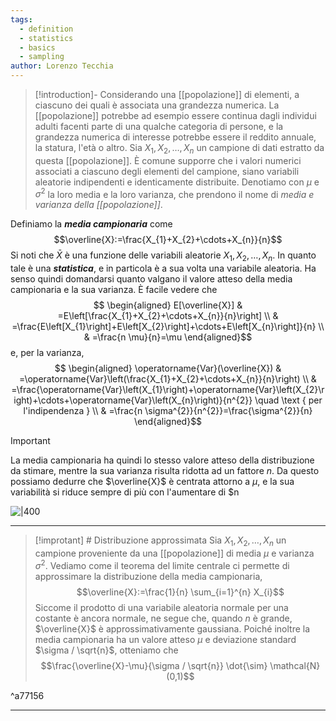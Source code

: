 ```yaml
---
tags:
  - definition
  - statistics
  - basics
  - sampling
author: Lorenzo Tecchia
---
```

>[!introduction]-
>Considerando una [[popolazione]] di elementi, a ciascuno dei quali è associata una grandezza numerica. La [[popolazione]] potrebbe ad esempio essere continua dagli individui adulti facenti parte di una qualche categoria di persone, e la grandezza numerica di interesse potrebbe essere il reddito annuale, la statura, l'età o altro. 
>Sia $X_{1}, X_{2}, \dots, X_{n}$ un campione di dati estratto da questa [[popolazione]]. È comune supporre che i valori numerici associati a ciascuno degli elementi del campione, siano variabili aleatorie indipendenti e identicamente distribuite.
>Denotiamo con $\mu$ e $\sigma^{2}$ la loro media e la loro varianza, che prendono il nome di *media e varianza della [[popolazione]]*. 

Definiamo la ***media campionaria*** come $$\overline{X}:=\frac{X_{1}+X_{2}+\cdots+X_{n}}{n}$$ Si noti che $\bar{X}$ è una funzione delle variabili aleatorie $X_{1}, X_{2}, \dots, X_{n}$. In quanto tale è una ***statistica***, e in particola è a sua volta una variabile aleatoria. Ha senso quindi domandarsi quanto valgano il valore atteso della media campionaria e la sua varianza. 
È facile vedere che $$
\begin{aligned}
E[\overline{X}] & =E\left[\frac{X_{1}+X_{2}+\cdots+X_{n}}{n}\right] \\
& =\frac{E\left[X_{1}\right]+E\left[X_{2}\right]+\cdots+E\left[X_{n}\right]}{n} \\
& =\frac{n \mu}{n}=\mu
\end{aligned}$$ e, per la varianza, $$
\begin{aligned}
\operatorname{Var}(\overline{X}) & =\operatorname{Var}\left(\frac{X_{1}+X_{2}+\cdots+X_{n}}{n}\right) \\
& =\frac{\operatorname{Var}\left(X_{1}\right)+\operatorname{Var}\left(X_{2}\right)+\cdots+\operatorname{Var}\left(X_{n}\right)}{n^{2}} \quad \text { per l'indipendenza } \\
& =\frac{n \sigma^{2}}{n^{2}}=\frac{\sigma^{2}}{n}
\end{aligned}$$
>[!important]
> La media campionaria ha quindi lo stesso valore atteso della distribuzione da stimare, mentre la sua varianza risulta ridotta ad un fattore $n$. Da questo possiamo dedurre che $\overline{X}$ è centrata attorno a $\mu$, e la sua variabilità si riduce sempre di più con l'aumentare di $n

![|400](https://cdn.mathpix.com/cropped/2023_11_20_03d5e6ef9957032926fdg-111.jpg?height=500&width=752&top_left_y=187&top_left_x=320)

---
>[!improtant] # Distribuzione approssimata
> Sia $X_{1}, X_{2}, \dots, X_{n}$ un campione proveniente da una [[popolazione]] di media $\mu$ e varianza $\sigma^{2}$. Vediamo come il teorema del limite centrale ci permette di approssimare la distribuzione della media campionaria, $$\overline{X}:=\frac{1}{n} \sum_{i=1}^{n} X_{i}$$
> Siccome il prodotto di una variabile aleatoria normale per una costante è ancora normale, ne segue che, quando $n$ è grande, $\overline{X}$ è approssimativamente gaussiana. Poiché inoltre la media campionaria ha un valore atteso $\mu$ e deviazione standard $\sigma / \sqrt{n}$, otteniamo che $$\frac{\overline{X}-\mu}{\sigma / \sqrt{n}} \dot{\sim} \mathcal{N}(0,1)$$ 

^a77156

---
